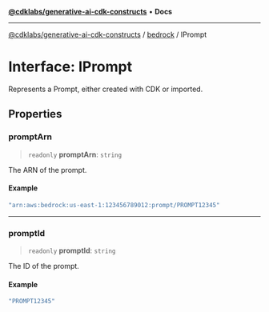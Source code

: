 [**@cdklabs/generative-ai-cdk-constructs**](../../../README.md) • **Docs**

***

[@cdklabs/generative-ai-cdk-constructs](../../../README.md) / [bedrock](../README.md) / IPrompt

# Interface: IPrompt

Represents a Prompt, either created with CDK or imported.

## Properties

### promptArn

> `readonly` **promptArn**: `string`

The ARN of the prompt.

#### Example

```ts
"arn:aws:bedrock:us-east-1:123456789012:prompt/PROMPT12345"
```

***

### promptId

> `readonly` **promptId**: `string`

The ID of the prompt.

#### Example

```ts
"PROMPT12345"
```
